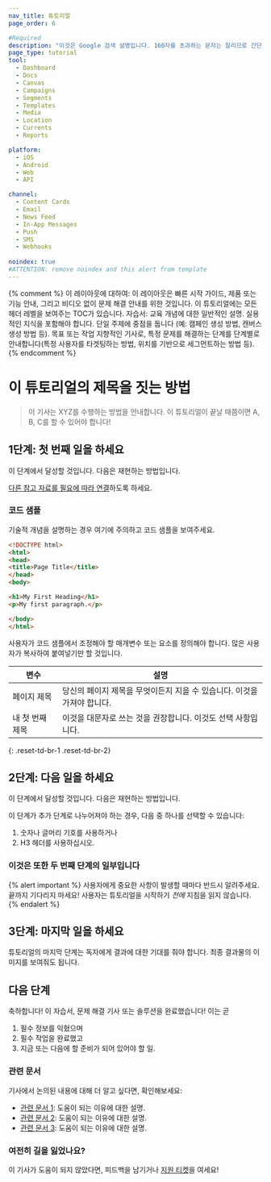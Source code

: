 ```yaml
---
nav_title: 튜토리얼
page_order: 6

#Required
description: "이것은 Google 검색 설명입니다. 160자를 초과하는 문자는 잘리므로 간단히 유지하세요."
page_type: tutorial
tool:
  - Dashboard
  - Docs
  - Canvas
  - Campaigns
  - Segments
  - Templates
  - Media
  - Location
  - Currents
  - Reports

platform:
  - iOS
  - Android
  - Web
  - API

channel:
  - Content Cards
  - Email
  - News Feed
  - In-App Messages
  - Push
  - SMS
  - Webhooks
  
noindex: true
#ATTENTION: remove noindex and this alert from template
---
```


{% comment %}
이 레이아웃에 대하여:
이 레이아웃은 빠른 시작 가이드, 제품 또는 기능 안내, 그리고 비디오 없이 문제 해결 안내를 위한 것입니다. 이 튜토리얼에는 모든 헤더 레벨을 보여주는 TOC가 있습니다.
자습서:
교육 개념에 대한 일반적인 설명. 실용적인 지식을 포함해야 합니다. 단일 주제에 중점을 둡니다 (예: 캠페인 생성 방법, 캔버스 생성 방법 등). 목표 또는 작업 지향적인 기사로, 특정 문제를 해결하는 단계를 단계별로 안내합니다(특정 사용자를 타겟팅하는 방법, 위치를 기반으로 세그먼트하는 방법 등).
{% endcomment %}
# 이 튜토리얼의 제목을 짓는 방법

> 이 기사는 XYZ를 수행하는 방법을 안내합니다. 이 튜토리얼이 끝날 때쯤이면 A, B, C를 할 수 있어야 합니다!

## 1단계: 첫 번째 일을 하세요

이 단계에서 달성할 것입니다. 다음은 재현하는 방법입니다.

[다른 참고 자료를 필요에 따라 연결]({{site.baseurl}}/home/templates/reference_video/)하도록 하세요.

### 코드 샘플

기술적 개념을 설명하는 경우 여기에 주의하고 코드 샘플을 보여주세요.

```html
<!DOCTYPE html>
<html>
<head>
<title>Page Title</title>
</head>
<body>

<h1>My First Heading</h1>
<p>My first paragraph.</p>

</body>
</html>
```

사용자가 코드 샘플에서 조정해야 할 매개변수 또는 요소를 정의해야 합니다. 많은 사용자가 복사하여 붙여넣기만 할 것입니다.

| 변수 | 설명 |
| -------- | ----------- |
| 페이지 제목 | 당신의 페이지 제목을 무엇이든지 지을 수 있습니다. 이것을 가져야 합니다. |
| 내 첫 번째 제목 | 이것을 대문자로 쓰는 것을 권장합니다. 이것도 선택 사항입니다. |
{: .reset-td-br-1 .reset-td-br-2}

## 2단계: 다음 일을 하세요

이 단계에서 달성할 것입니다. 다음은 재현하는 방법입니다.

이 단계가 추가 단계로 나누어져야 하는 경우, 다음 중 하나를 선택할 수 있습니다:
1. 숫자나 글머리 기호를 사용하거나
2. H3 헤더를 사용하십시오.

### 이것은 또한 두 번째 단계의 일부입니다

{% alert important %}
사용자에게 중요한 사항이 발생할 때마다 반드시 알려주세요. 끝까지 기다리지 마세요! 사용자는 튜토리얼을 시작하기 _전에_ 지침을 읽지 않습니다.
{% endalert %}

## 3단계: 마지막 일을 하세요

튜토리얼의 마지막 단계는 독자에게 결과에 대한 기대를 줘야 합니다. 최종 결과물의 이미지를 보여줘도 됩니다.

## 다음 단계

축하합니다! 이 자습서, 문제 해결 기사 또는 솔루션을 완료했습니다! 이는 곧
1. 필수 정보를 익혔으며
2. 필수 작업을 완료했고
3. 지금 또는 다음에 할 준비가 되어 있어야 할 일.

### 관련 문서

기사에서 논의된 내용에 대해 더 알고 싶다면, 확인해보세요:
- [관련 문서 1](#solution-1): 도움이 되는 이유에 대한 설명.
- [관련 문서 2](#solution-2): 도움이 되는 이유에 대한 설명.
- [관련 문서 3](#solution-3): 도움이 되는 이유에 대한 설명.

### 여전히 길을 잃었나요?

이 기사가 도움이 되지 않았다면, 피드백을 남기거나 [지원 티켓][support]을 여세요!

[support]: {{site.baseurl}}/braze_support/
